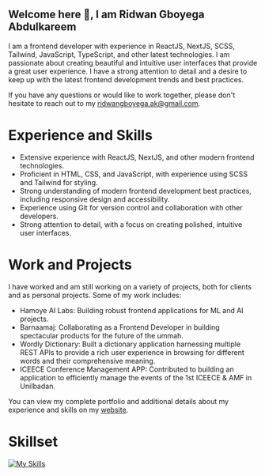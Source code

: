 ## Welcome here 👋, I am Ridwan Gboyega Abdulkareem

I am a frontend developer with experience in ReactJS, NextJS, SCSS, Tailwind, JavaScript, TypeScript, and other latest technologies. I am passionate about creating beautiful and intuitive user interfaces that provide a great user experience. I have a strong attention to detail and a desire to keep up with the latest frontend development trends and best practices.

If you have any questions or would like to work together, please don't hesitate to reach out to my ridwangboyega.ak@gmail.com.

# Experience and Skills

- Extensive experience with ReactJS, NextJS, and other modern frontend technologies.
- Proficient in HTML, CSS, and JavaScript, with experience using SCSS and Tailwind for styling.
- Strong understanding of modern frontend development best practices, including responsive design and accessibility.
- Experience using Git for version control and collaboration with other developers.
- Strong attention to detail, with a focus on creating polished, intuitive user interfaces.

# Work and Projects

I have worked and am still working on a variety of projects, both for clients and as personal projects. Some of my work includes:

- Hamoye AI Labs: Building robust frontend applications for ML and AI projects.
- Barnaamaj: Collaborating as a Frontend Developer in building spectacular products for the future of the ummah.
- Wordly Dictionary: Built a dictionary application harnessing multiple REST APIs to provide a rich user experience in browsing for different words and their comprehensive meaning.
- ICEECE Conference Management APP: Contributed to building an application to efficiently manage the events of the 1st ICEECE & AMF in UniIbadan.

You can view my complete portfolio and additional details about my experience and skills on my [website](https//reedwane.com).

# Skillset

[![My Skills](https://skillicons.dev/icons?i=react,nextjs,js,ts,tailwind,sass,styledcomponents,redux,html,css&perline=4)](https://skillicons.dev)
